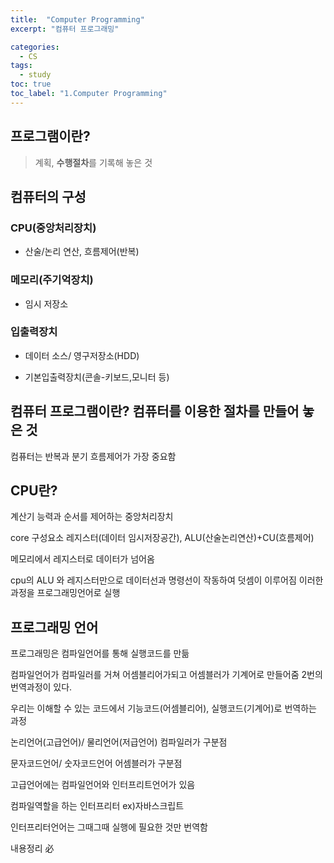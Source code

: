 ```yaml
---
title:  "Computer Programming"
excerpt: "컴퓨터 프로그래밍"

categories: 
  - CS
tags:
  - study
toc: true
toc_label: "1.Computer Programming"
---
```


## 프로그램이란?
> 계획, **수행절차**를 기록해 놓은 것


## 컴퓨터의 구성

### CPU(중앙처리장치)

- 산술/논리 연산, 흐름제어(반복)

### 메모리(주기억장치)

- 임시 저장소

### 입출력장치

- 데이터 소스/ 영구저장소(HDD)

- 기본입출력장치(콘솔-키보드,모니터 등)



## 컴퓨터 프로그램이란? 컴퓨터를 이용한 절차를 만들어 놓은 것

컴퓨터는 반복과 분기 흐름제어가 가장 중요함

## CPU란?

계산기 능력과 순서를 제어하는 중앙처리장치

 core 구성요소 레지스터(데이터 임시저장공간), ALU(산술논리연산)+CU(흐름제어)

메모리에서 레지스터로 데이터가 넘어옴

cpu의 ALU 와 레지스터만으로 데이터선과 명령선이 작동하여 덧셈이 이루어짐  이러한과정을 프로그래밍언어로 실행


## 프로그래밍 언어
프로그래밍은 컴파일언어를 통해 실행코드를 만듦

컴파일언어가 컴파일러를 거쳐 어셈블리어가되고 어셈블러가 기계어로 만들어줌 2번의 번역과정이 있다.

우리는 이해할 수 있는 코드에서 기능코드(어셈블리어), 실행코드(기계어)로 번역하는 과정

논리언어(고급언어)/ 물리언어(저급언어)  컴파일러가 구분점

문자코드언어/ 숫자코드언어 어셈블러가 구분점

고급언어에는 컴파일언어와 인터프리트언어가 있음

컴파일역할을 하는 인터프리터 ex)자바스크립트

인터프리터언어는 그때그때 실행에 필요한 것만 번역함

내용정리 必